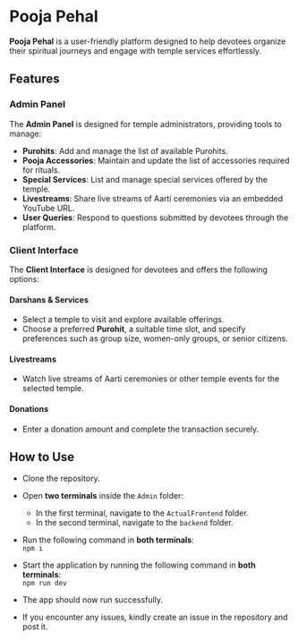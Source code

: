 # Pooja Pehal  

**Pooja Pehal** is a user-friendly platform designed to help devotees organize their spiritual journeys and engage with temple services effortlessly.  

## Features  

### Admin Panel  
The **Admin Panel** is designed for temple administrators, providing tools to manage:  
- **Purohits**: Add and manage the list of available Purohits.  
- **Pooja Accessories**: Maintain and update the list of accessories required for rituals.  
- **Special Services**: List and manage special services offered by the temple.  
- **Livestreams**: Share live streams of Aarti ceremonies via an embedded YouTube URL.  
- **User Queries**: Respond to questions submitted by devotees through the platform.  

### Client Interface  
The **Client Interface** is designed for devotees and offers the following options:  

#### Darshans & Services  
- Select a temple to visit and explore available offerings.  
- Choose a preferred **Purohit**, a suitable time slot, and specify preferences such as group size, women-only groups, or senior citizens.  

#### Livestreams  
- Watch live streams of Aarti ceremonies or other temple events for the selected temple.  

#### Donations  
- Enter a donation amount and complete the transaction securely.  

## How to Use

- Clone the repository.  
- Open **two terminals** inside the `Admin` folder:  
  - In the first terminal, navigate to the `ActualFrontend` folder.  
  - In the second terminal, navigate to the `backend` folder.  
- Run the following command in **both terminals**:  
  `npm i`  
    
- Start the application by running the following command in **both terminals**:    
  `npm run dev`  
    
- The app should now run successfully.  
- If you encounter any issues, kindly create an issue in the repository and post it.  
